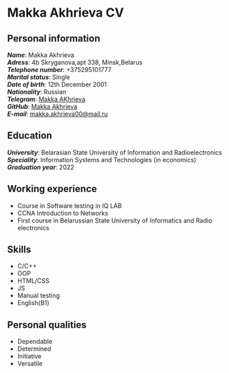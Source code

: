 # Makka Akhrieva CV
## Personal information
***Name***: Makka Akhrieva  
***Adress***: 4b Skryganova,apt 338, Minsk,Belarus  
***Telephone number***: +375295101777  
***Marital status***: Single  
***Date of birth***: 12th December 2001  
***Nationality***: Russian  
***Telegram***: [Makka AKhrieva](https://t.me/Martina_Kart)  
***GitHub***: [Makka Akhrieva](https://github.com/MakkaAkhrieva)  
***E-mail***: <makka.akhrieva00@mail.ru>   
## Education
***University***: Belarasian State University of Information and Radioelectronics  
***Speciality***: Information Systems and Technologies (in economics)  
***Graduation year***: 2022
## Working experience
- Course in Software testing in IQ LAB  
- CCNA Introduction to Networks  
- First course in Belarussian State University of Informatics and Radio electronics
## Skills  
- C/C++
- OOP  
- HTML/CSS
- JS
- Manual testing 
- English(B1)  
## Personal qualities  
- Dependable  
- Determined  
- Initiative  
- Versatile  
